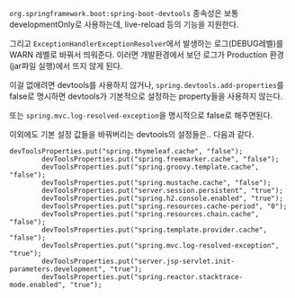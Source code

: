 
`org.springframework.boot:spring-boot-devtools` 종속성은 보통 developmentOnly로 사용하는데, live-reload 등의 기능을 지원한다.

그리고 `ExceptionHandlerExceptionResolver`에서 발생하는 로그(DEBUG레벨)를 WARN 레벨로 바꿔서 띄워준다.
이러면 개발환경에서 보던 로그가 Production 환경(jar파일 실행)에서 뜨지 않게 된다.

이걸 없애려면 devtools를 사용하지 않거나,
`spring.devtools.add-properties`를 false로 명시하면 devtools가 기본적으로 설정하는 property들을 사용하지 않는다.

또는 `spring.mvc.log-resolved-exception`을 명시적으로 false로 해주면된다.


이외에도 기본 설정 값들을 바꿔버리는 devtools의 설정들은.. 다음과 같다.
```
devToolsProperties.put("spring.thymeleaf.cache", "false");
		devToolsProperties.put("spring.freemarker.cache", "false");
		devToolsProperties.put("spring.groovy.template.cache", "false");
		devToolsProperties.put("spring.mustache.cache", "false");
		devToolsProperties.put("server.session.persistent", "true");
		devToolsProperties.put("spring.h2.console.enabled", "true");
		devToolsProperties.put("spring.resources.cache-period", "0");
		devToolsProperties.put("spring.resources.chain.cache", "false");
		devToolsProperties.put("spring.template.provider.cache", "false");
		devToolsProperties.put("spring.mvc.log-resolved-exception", "true");
		devToolsProperties.put("server.jsp-servlet.init-parameters.development", "true");
		devToolsProperties.put("spring.reactor.stacktrace-mode.enabled", "true");
```
